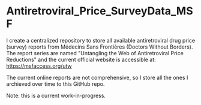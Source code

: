 # Antiretroviral_Price_SurveyData_MSF
I create a centralized repository to store all available antiretroviral drug price (survey) reports from Médecins Sans Frontières (Doctors Without Borders). The report series are named "Untangling the Web of Antiretroviral Price Reductions" and the current official website is accessible at: https://msfaccess.org/utw

The current online reports are not comprehensive, so I store all the ones I archieved over time to this GitHub repo. 

Note: this is a current work-in-progress. 
